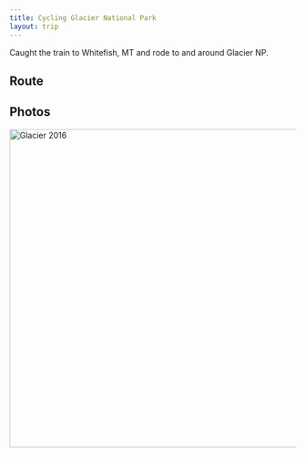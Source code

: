 ```yaml
---
title: Cycling Glacier National Park
layout: trip
---
```


Caught the train to Whitefish, MT and rode to and around Glacier NP. 

## Route

## Photos

<a data-flickr-embed="true"  href="https://www.flickr.com/photos/149922637@N08/albums/72157683024437284" title="Glacier 2016"><img src="https://farm5.staticflickr.com/4084/35341027710_0d85cb222d_z.jpg" width="640" height="558" alt="Glacier 2016"></a><script async src="//embedr.flickr.com/assets/client-code.js" charset="utf-8"></script>
